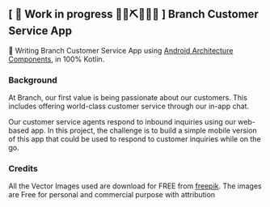 ## \[ 🚧 Work in progress 👷‍♀️⛏👷🔧️🚧 \] Branch Customer Service App 


👀  Writing Branch Customer Service App using [Android Architecture Components](https://developer.android.com/topic/libraries/architecture/), in 100% Kotlin. 


### Background

At Branch, our first value is being passionate about our customers. This includes offering world-class customer service through our in-app chat.

Our customer service agents respond to inbound inquiries using our web-based app. In this project, the challenge is to build a simple mobile version of this app that could be used to respond to customer inquiries while on the go.

### Credits

All the Vector Images used are download for FREE from [freepik](https://www.freepik.com). The images are Free for personal and commercial purpose with attribution